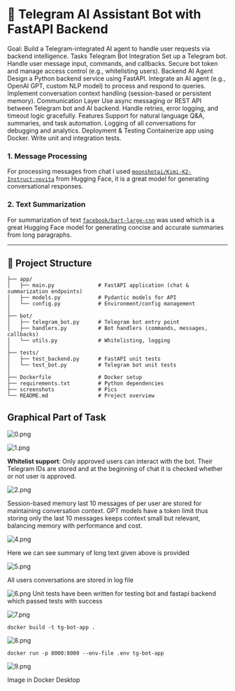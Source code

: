 # 🤖 Telegram AI Assistant Bot with FastAPI Backend

Goal: Build a Telegram-integrated AI agent to handle user requests via backend intelligence.
Tasks
Telegram Bot Integration
Set up a Telegram bot.
Handle user message input, commands, and callbacks.
Secure bot token and manage access control (e.g., whitelisting users).
Backend AI Agent
Design a Python backend service using FastAPI.
Integrate an AI agent (e.g., OpenAI GPT, custom NLP model) to process and respond to queries.
Implement conversation context handling (session-based or persistent memory).
Communication Layer
Use async messaging or REST API between Telegram bot and AI backend.
Handle retries, error logging, and timeout logic gracefully.
Features
Support for natural language Q&A, summaries, and task automation.
Logging of all conversations for debugging and analytics.
Deployment & Testing
Containerize app using Docker.
Write unit and integration tests.
### 1. Message Processing
For processing messages from chat I used [`moonshotai/Kimi-K2-Instruct:novita`](https://huggingface.co/moonshotai/Kimi-K2-Instruct)
from Hugging Face, it is a great model for generating conversational responses.

### 2. Text Summarization
For summarization of text [`facebook/bart-large-cnn`](https://huggingface.co/facebook/bart-large-cnn) was used which is
a great Hugging Face model for generating concise and accurate summaries from long paragraphs.




---

## 📁 Project Structure
```
├── app/
│   ├── main.py              # FastAPI application (chat & summarization endpoints)
│   ├── models.py            # Pydantic models for API
│   └── config.py            # Environment/config management
│
├── bot/
│   ├── telegram_bot.py      # Telegram bot entry point
│   ├── handlers.py          # Bot handlers (commands, messages, callbacks)
│   └── utils.py             # Whitelisting, logging
│
├── tests/
│   ├── test_backend.py      # FastAPI unit tests
│   └── test_bot.py          # Telegram bot unit tests
│
├── Dockerfile               # Docker setup
├── requirements.txt         # Python dependencies
├── screenshots              # Pics   
└── README.md                # Project overview
```


## Graphical Part of Task


![0.png](screenshots/0.png)

![1.png](screenshots/1.png)

**Whitelist support**: Only approved users can interact with the bot. Their Telegram IDs are stored and at the beginning
of chat it is checked whether or not user is approved.

![2.png](screenshots/2.png)

Session-based memory last 10 messages of per user are stored for maintaining conversation context.
GPT models have a token limit thus storing only the last 10 messages keeps context small but relevant, balancing memory with performance and cost.



![4.png](screenshots/4.png)

Here we can see summary of long text given above is provided

![5.png](screenshots/5.png)

All users conversations are stored in log file

![6.png](screenshots/6.png)
Unit tests have been written for testing bot and fastapi backend which passed tests with success

![7.png](screenshots/6.png)

`docker build -t tg-bot-app .`

![8.png](screenshots/6.png)

`docker run -p 8000:8000 --env-file .env tg-bot-app`

![9.png](screenshots/9.png)

Image in Docker Desktop